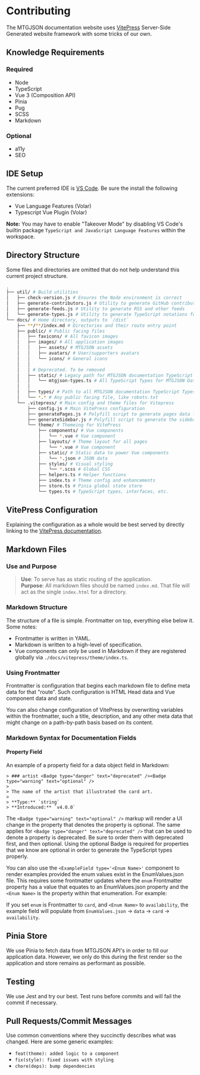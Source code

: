 # Contributing

The MTGJSON documentation website uses [VitePress](https://vitepress.vuejs.org/) Server-Side Generated website framework with some tricks of our own.

## Knowledge Requirements

### Required

- Node
- TypeScript
- Vue 3 (Composition API)
- Pinia
- Pug
- SCSS
- Markdown

### Optional

- a11y
- SEO

## IDE Setup

The current preferred IDE is [VS Code](https://code.visualstudio.com/). Be sure the install the following extensions:

- Vue Language Features (Volar)
- Typescript Vue Plugin (Volar)

**Note:** You may have to enable "Takeover Mode" by disabling VS Code's builtin package `TypeScript and JavaScript Language Features` within the workspace.

## Directory Structure

Some files and directories are omitted that do not help understand this current project structure.

```sh
.
├── util/ # Build utilities
│   ├── check-version.js # Ensures the Node environment is correct
│   ├── generate-contributors.js # Utility to generate GitHub contributors JSON
│   ├── generate-feeds.js # Utility to generate RSS and other feeds
│   └── generate-types.js # Utility to generate TypeScript notations for documentation
└── docs/ # Home directory, outputs to `/dist`
    ├── **/**/index.md # Directories and their route entry point
    ├── public/ # Public facing files
    │   ├── favicons/ # All favicon images
    │   ├── images/ # All application images
    │   │   ├── assets/ # MTGJSON assets
    │   │   ├── avatars/ # User/supporters avatars
    │   │   └── icons/ # General icons
    │   │
    │   │ # Deprecated. To be removed
    │   ├── static/ # Legacy path for MTGJSON documentation TypeScript Types
    │   │   └── mtgjson-types.ts # All TypeScript Types for MTGJSON Data Models
    │   │
    │   ├── types/ # Path to all MTGJSON documentation TypeScript Types
    │   └── *.* # Any public facing file, like robots.txt
    └── .vitepress/ # Main config and theme files for Vitepress
        ├── config.js # Main VitePress configuration
        ├── generatePages.js # Polyfill script to generate pages data for search
        ├── generateSidebar.js # Polyfill script to generate the sidebar heirarchy
        └── theme/ # Themeing for VitePress
            ├── components/ # Vue components
            │   └── *.vue # Vue component
            ├── layouts/ # Theme layout for all pages
            │   └── *.vue # Vue component
            ├── static/ # Static data to power Vue components
            │   └── *.json # JSON data
            ├── styles/ # Visual styling
            │   └── *.scss # Global CSS
            ├── helpers.ts # Helper functions
            ├── index.ts # Theme config and enhancements
            ├── store.ts # Pinia global state store
            └── types.ts # TypeScript types, interfaces, etc.
```

## VitePress Configuration

Explaining the configuration as a whole would be best served by directly linking to the [VitePress documentation](https://vitepress.dev/reference/site-config).

## Markdown Files

### Use and Purpose

> **Use**: To serve has as static routing of the application.  
> **Purpose**: All markdown files should be named `index.md`. That file will act as the single `index.html` for a directory.

### Markdown Structure

The structure of a file is simple. Frontmatter on top, everything else below it. Some notes:

- Frontmatter is written in YAML.
- Markdown is written to a high-level of specification.
- Vue components can only be used in Markdown if they are registered globally via `./docs/vitepress/theme/index.ts`.

### Using Frontmatter

Frontmatter is configuration that begins each markdown file to define meta data for that "route". Such configuration is HTML Head data and Vue component data and state.

You can also change configuration of VitePress by overwriting variables within the frontmatter, such a title, description, and any other meta data that might change on a path-by-path basis based on its content.

### Markdown Syntax for Documentation Fields

#### Property Field

An example of a property field for a data object field in Markdown:

```
> ### artist <Badge type="danger" text="deprecated" /><Badge type="warning" text="optional" />
>
> The name of the artist that illustrated the card art.  
>
> **Type:** `string`
> **Introduced:** `v4.0.0`
```

The `<Badge type="warning" text="optional" />` markup will render a UI change in the property that denotes the property is optional. The same applies for `<Badge type="danger" text="deprecated" />` that can be used to denote a property is deprecated. Be sure to order them with deprecated first, and then optional. Using the optional Badge is required for properties that we know are optional in order to generate the TypeScript types properly.

You can also use the `<ExampleField type='<Enum Name>'` component to render examples provided the enum values exist in the EnumValues.json file. This requires some frontmatter updates where the `enum` Frontmatter property has a value that equates to an EnumValues.json property and the `<Enum Name>` is the property within that enumeration. For example:

If you set `enum` is Frontmatter to `card`, and `<Enum Name>` to `availability`, the example field will populate from `EnumValues.json` -> `data` -> `card` -> `availability`.

## Pinia Store

We use Pinia to fetch data from MTGJSON API's in order to fill our application data. However, we only do this during the first render so the application and store remains as performant as possible.

## Testing

We use Jest and try our best. Test runs before commits and will fail the commit if necessary.

## Pull Requests/Commit Messages

Use common conventions where they succinctly describes what was changed. Here are some generic examples:

- `feat(theme): added logic to a component`
- `fix(style): fixed issues with styling`
- `chore(deps): bump dependencies`
